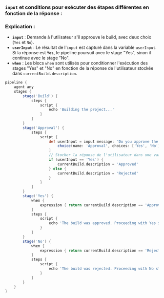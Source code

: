 ### **`input`** et conditions pour exécuter des étapes différentes en fonction de la réponse :

### Explication :

- **`input`** : Demande à l'utilisateur s'il approuve le build, avec deux choix (`Yes` et `No`).
- **`userInput`** : Le résultat de l'`input` est capturé dans la variable `userInput`. Si la réponse est **`Yes`**, le pipeline poursuit avec le stage "Yes", sinon il continue avec le stage "No".
- **`when`** : Les blocs `when` sont utilisés pour conditionner l'exécution des stages "Yes" et "No" en fonction de la réponse de l'utilisateur stockée dans `currentBuild.description`.

```groovy
pipeline {
    agent any
    stages {
        stage('Build') {
            steps {
                script {
                    echo 'Building the project...'
                }
            }
        }
        stage('Approval') {
            steps {
                script {
                    def userInput = input message: 'Do you approve the build?', parameters: [
                        choice(name: 'Approval', choices: ['Yes', 'No'], description: 'Approve or Reject the Build')
                    ]
                    // Stocker la réponse de l'utilisateur dans une variable
                    if (userInput == 'Yes') {
                        currentBuild.description = 'Approved'
                    } else {
                        currentBuild.description = 'Rejected'
                    }
                }
            }
        }
        stage('Yes') {
            when {
                expression { return currentBuild.description == 'Approved' }
            }
            steps {
                script {
                    echo 'The build was approved. Proceeding with Yes stage.'
                }
            }
        }
        stage('No') {
            when {
                expression { return currentBuild.description == 'Rejected' }
            }
            steps {
                script {
                    echo 'The build was rejected. Proceeding with No stage.'
                }
            }
        }
    }
}
```



